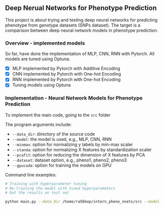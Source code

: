 ## Deep Nerual Networks for Phenotype Prediction

This project is about trying and testing deep neural networks for predicting phenotype from genotype datasets (SNPs dataset). The target is a comparison between deep neural network models in phenotype prediction.

### Overview - implemented models
So far, have done the implementation of MLP, CNN, RNN with Pytorch. All models are tuned using Optuna.

- [x] MLP implemented by Pytorch with Additive Encoding
- [x] CNN implemented by Pytorch with One-hot Encoding
- [x] RNN implemented by Pytorch with One-hot Encoding
- [x] Tuning models using Optuna

### Implementation - Neural Network Models for Phenotype Prediction
To implement the main code, going to the `src` folder

The program arguments include:
* `--data_dir`: directory of the source code
* `--model`: the model is used, e.g., MLP, CNN, RNN
* `--minmax`: option for normalizing y labels by min-max scaler
* `--standa`: option for normalizing X features by standardization scaler
* `--pcafit`: option for reducing the dimension of X features by PCA
* `--dataset`: dataset option, e.g., pheno1, pheno2, pheno3
* `--gpucuda`: option for training the models on GPU

Command line examples:
```bash
# Training with hyperparameter tuning
# Re-training the model with tuned hyperparameters
# Get the results on test set

python main.py --data_dir /home/ra56kop/intern_pheno_nnets/src --model MLP --minmax 0 --standa 0 --pcafit 0 --gpucuda 1 --dataset 1

```









